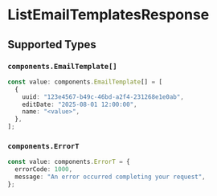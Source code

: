 # ListEmailTemplatesResponse


## Supported Types

### `components.EmailTemplate[]`

```typescript
const value: components.EmailTemplate[] = [
  {
    uuid: "123e4567-b49c-46bd-a2f4-231268e1e0ab",
    editDate: "2025-08-01 12:00:00",
    name: "<value>",
  },
];
```

### `components.ErrorT`

```typescript
const value: components.ErrorT = {
  errorCode: 1000,
  message: "An error occurred completing your request",
};
```

